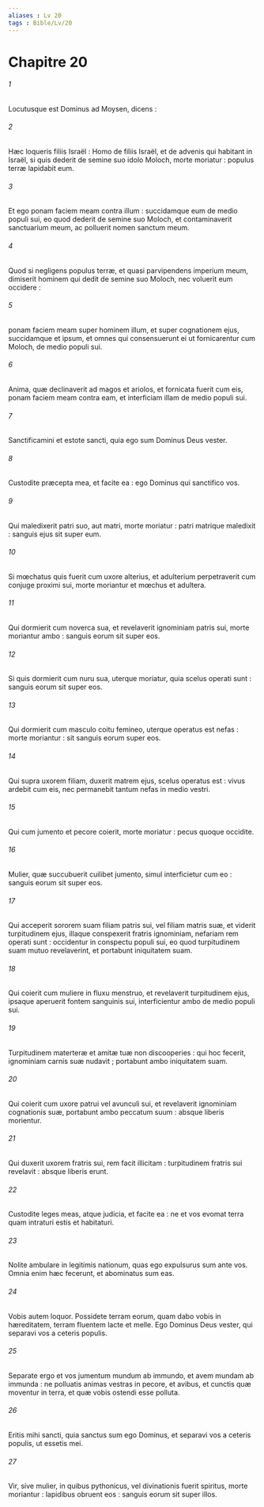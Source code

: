 ```yaml
---
aliases : Lv 20
tags : Bible/Lv/20
---
```


# Chapitre 20

###### 1
Locutusque est Dominus ad Moysen, dicens :
###### 2
Hæc loqueris filiis Israël : Homo de filiis Israël, et de advenis qui habitant in Israël, si quis dederit de semine suo idolo Moloch, morte moriatur : populus terræ lapidabit eum.
###### 3
Et ego ponam faciem meam contra illum : succidamque eum de medio populi sui, eo quod dederit de semine suo Moloch, et contaminaverit sanctuarium meum, ac polluerit nomen sanctum meum.
###### 4
Quod si negligens populus terræ, et quasi parvipendens imperium meum, dimiserit hominem qui dedit de semine suo Moloch, nec voluerit eum occidere :
###### 5
ponam faciem meam super hominem illum, et super cognationem ejus, succidamque et ipsum, et omnes qui consensuerunt ei ut fornicarentur cum Moloch, de medio populi sui.
###### 6
Anima, quæ declinaverit ad magos et ariolos, et fornicata fuerit cum eis, ponam faciem meam contra eam, et interficiam illam de medio populi sui.
###### 7
Sanctificamini et estote sancti, quia ego sum Dominus Deus vester.
###### 8
Custodite præcepta mea, et facite ea : ego Dominus qui sanctifico vos.
###### 9
Qui maledixerit patri suo, aut matri, morte moriatur : patri matrique maledixit : sanguis ejus sit super eum.
###### 10
Si mœchatus quis fuerit cum uxore alterius, et adulterium perpetraverit cum conjuge proximi sui, morte moriantur et mœchus et adultera.
###### 11
Qui dormierit cum noverca sua, et revelaverit ignominiam patris sui, morte moriantur ambo : sanguis eorum sit super eos.
###### 12
Si quis dormierit cum nuru sua, uterque moriatur, quia scelus operati sunt : sanguis eorum sit super eos.
###### 13
Qui dormierit cum masculo coitu femineo, uterque operatus est nefas : morte moriantur : sit sanguis eorum super eos.
###### 14
Qui supra uxorem filiam, duxerit matrem ejus, scelus operatus est : vivus ardebit cum eis, nec permanebit tantum nefas in medio vestri.
###### 15
Qui cum jumento et pecore coierit, morte moriatur : pecus quoque occidite.
###### 16
Mulier, quæ succubuerit cuilibet jumento, simul interficietur cum eo : sanguis eorum sit super eos.
###### 17
Qui acceperit sororem suam filiam patris sui, vel filiam matris suæ, et viderit turpitudinem ejus, illaque conspexerit fratris ignominiam, nefariam rem operati sunt : occidentur in conspectu populi sui, eo quod turpitudinem suam mutuo revelaverint, et portabunt iniquitatem suam.
###### 18
Qui coierit cum muliere in fluxu menstruo, et revelaverit turpitudinem ejus, ipsaque aperuerit fontem sanguinis sui, interficientur ambo de medio populi sui.
###### 19
Turpitudinem materteræ et amitæ tuæ non discooperies : qui hoc fecerit, ignominiam carnis suæ nudavit ; portabunt ambo iniquitatem suam.
###### 20
Qui coierit cum uxore patrui vel avunculi sui, et revelaverit ignominiam cognationis suæ, portabunt ambo peccatum suum : absque liberis morientur.
###### 21
Qui duxerit uxorem fratris sui, rem facit illicitam : turpitudinem fratris sui revelavit : absque liberis erunt.
###### 22
Custodite leges meas, atque judicia, et facite ea : ne et vos evomat terra quam intraturi estis et habitaturi.
###### 23
Nolite ambulare in legitimis nationum, quas ego expulsurus sum ante vos. Omnia enim hæc fecerunt, et abominatus sum eas.
###### 24
Vobis autem loquor. Possidete terram eorum, quam dabo vobis in hæreditatem, terram fluentem lacte et melle. Ego Dominus Deus vester, qui separavi vos a ceteris populis.
###### 25
Separate ergo et vos jumentum mundum ab immundo, et avem mundam ab immunda : ne polluatis animas vestras in pecore, et avibus, et cunctis quæ moventur in terra, et quæ vobis ostendi esse polluta.
###### 26
Eritis mihi sancti, quia sanctus sum ego Dominus, et separavi vos a ceteris populis, ut essetis mei.
###### 27
Vir, sive mulier, in quibus pythonicus, vel divinationis fuerit spiritus, morte moriantur : lapidibus obruent eos : sanguis eorum sit super illos.
